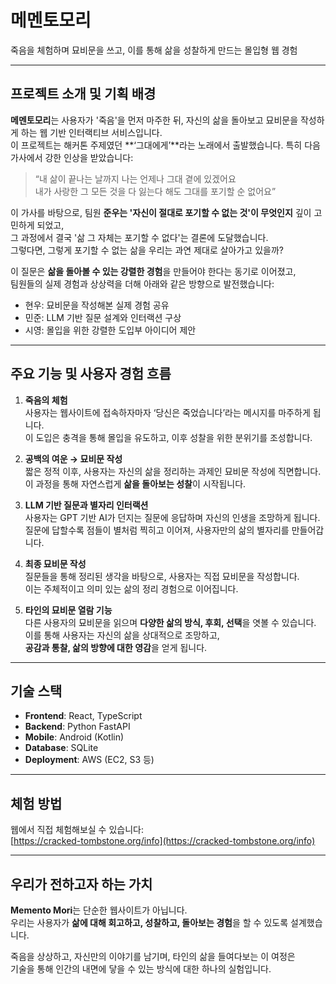 # 메멘토모리

죽음을 체험하며 묘비문을 쓰고, 이를 통해 삶을 성찰하게 만드는 몰입형 웹 경험

---

## 프로젝트 소개 및 기획 배경

**메멘토모리**는 사용자가 '죽음'을 먼저 마주한 뒤, 자신의 삶을 돌아보고 묘비문을 작성하게 하는 웹 기반 인터랙티브 서비스입니다.  
이 프로젝트는 해커톤 주제였던 **‘그대에게’**라는 노래에서 출발했습니다. 특히 다음 가사에서 강한 인상을 받았습니다:

> “내 삶이 끝나는 날까지 나는 언제나 그대 곁에 있겠어요  
> 내가 사랑한 그 모든 것을 다 잃는다 해도 그대를 포기할 순 없어요”

이 가사를 바탕으로, 팀원 **준우는 '자신이 절대로 포기할 수 없는 것'이 무엇인지** 깊이 고민하게 되었고,  
그 과정에서 결국 '삶 그 자체는 포기할 수 없다'는 결론에 도달했습니다.  
그렇다면, 그렇게 포기할 수 없는 삶을 우리는 과연 제대로 살아가고 있을까?

이 질문은 **삶을 돌아볼 수 있는 강렬한 경험**을 만들어야 한다는 동기로 이어졌고,  
팀원들의 실제 경험과 상상력을 더해 아래와 같은 방향으로 발전했습니다:

- 현우: 묘비문을 작성해본 실제 경험 공유  
- 민준: LLM 기반 질문 설계와 인터랙션 구상  
- 시영: 몰입을 위한 강렬한 도입부 아이디어 제안  

---

## 주요 기능 및 사용자 경험 흐름

1. **죽음의 체험**  
   사용자는 웹사이트에 접속하자마자 ‘당신은 죽었습니다’라는 메시지를 마주하게 됩니다.  
   이 도입은 충격을 통해 몰입을 유도하고, 이후 성찰을 위한 분위기를 조성합니다.

2. **공백의 여운 → 묘비문 작성**  
   짧은 정적 이후, 사용자는 자신의 삶을 정리하는 과제인 묘비문 작성에 직면합니다.  
   이 과정을 통해 자연스럽게 **삶을 돌아보는 성찰**이 시작됩니다.

3. **LLM 기반 질문과 별자리 인터랙션**  
   사용자는 GPT 기반 AI가 던지는 질문에 응답하며 자신의 인생을 조망하게 됩니다.  
   질문에 답할수록 점들이 별처럼 찍히고 이어져, 사용자만의 삶의 별자리를 만들어갑니다.

4. **최종 묘비문 작성**  
   질문들을 통해 정리된 생각을 바탕으로, 사용자는 직접 묘비문을 작성합니다.  
   이는 주체적이고 의미 있는 삶의 정리 경험으로 이어집니다.

5. **타인의 묘비문 열람 기능**  
   다른 사용자의 묘비문을 읽으며 **다양한 삶의 방식, 후회, 선택**을 엿볼 수 있습니다.  
   이를 통해 사용자는 자신의 삶을 상대적으로 조망하고,  
   **공감과 통찰, 삶의 방향에 대한 영감**을 얻게 됩니다.

---

## 기술 스택

- **Frontend**: React, TypeScript  
- **Backend**: Python FastAPI  
- **Mobile**: Android (Kotlin)  
- **Database**: SQLite  
- **Deployment**: AWS (EC2, S3 등)

---

## 체험 방법

웹에서 직접 체험해보실 수 있습니다:  
[https://cracked-tombstone.org/info](https://cracked-tombstone.org/info)

---

## 우리가 전하고자 하는 가치

**Memento Mori**는 단순한 웹사이트가 아닙니다.  
우리는 사용자가 **삶에 대해 회고하고, 성찰하고, 돌아보는 경험**을 할 수 있도록 설계했습니다.

죽음을 상상하고, 자신만의 이야기를 남기며, 타인의 삶을 들여다보는 이 여정은  
기술을 통해 인간의 내면에 닿을 수 있는 방식에 대한 하나의 실험입니다.

